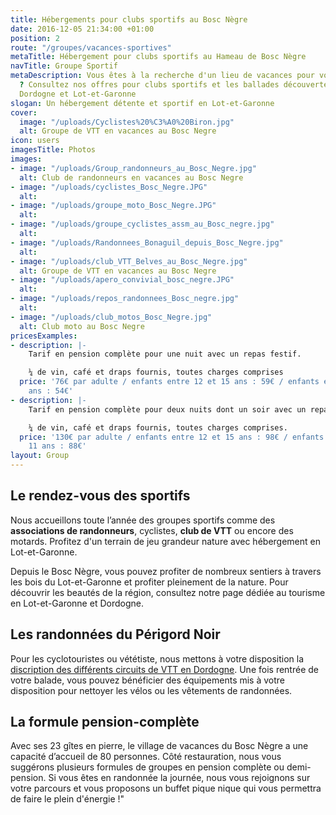 ```yaml
---
title: Hébergements pour clubs sportifs au Bosc Nègre
date: 2016-12-05 21:34:00 +01:00
position: 2
route: "/groupes/vacances-sportives"
metaTitle: Hébergement pour clubs sportifs au Hameau de Bosc Nègre
navTitle: Groupe Sportif
metaDescription: Vous êtes à la recherche d'un lieu de vacances pour votre club sportif
  ? Consultez nos offres pour clubs sportifs et les ballades découvertes de la région
  Dordogne et Lot-et-Garonne
slogan: Un hébergement détente et sportif en Lot-et-Garonne
cover:
  image: "/uploads/Cyclistes%20%C3%A0%20Biron.jpg"
  alt: Groupe de VTT en vacances au Bosc Negre
icon: users
imagesTitle: Photos
images:
- image: "/uploads/Group_randonneurs_au_Bosc_Negre.jpg"
  alt: Club de randonneurs en vacances au Bosc Negre
- image: "/uploads/cyclistes_Bosc_Negre.JPG"
  alt: 
- image: "/uploads/groupe_moto_Bosc_Negre.JPG"
  alt: 
- image: "/uploads/groupe_cyclistes_assm_au_Bosc_negre.jpg"
  alt: 
- image: "/uploads/Randonnees_Bonaguil_depuis_Bosc_Negre.jpg"
  alt: 
- image: "/uploads/club_VTT_Belves_au_Bosc_Negre.jpg"
  alt: Groupe de VTT en vacances au Bosc Negre
- image: "/uploads/apero_convivial_bosc_negre.JPG"
  alt: 
- image: "/uploads/repos_randonnees_Bosc_negre.jpg"
  alt: 
- image: "/uploads/club_motos_Bosc_Negre.jpg"
  alt: Club moto au Bosc Negre
pricesExamples:
- description: |-
    Tarif en pension complète pour une nuit avec un repas festif.

    ¼ de vin, café et draps fournis, toutes charges comprises
  price: '76€ par adulte / enfants entre 12 et 15 ans : 59€ / enfants entre 4 et 11
    ans : 54€'
- description: |-
    Tarif en pension complète pour deux nuits dont un soir avec un repas festif.

    ¼ de vin, café et draps fournis, toutes charges comprises.
  price: '130€ par adulte / enfants entre 12 et 15 ans : 98€ / enfants entre 4 et
    11 ans : 88€'
layout: Group
---
```


## Le rendez-vous des sportifs

Nous accueillons toute l’année des groupes sportifs comme des **associations de randonneurs**, cyclistes, **club de VTT** ou encore des motards. Profitez d'un terrain de jeu grandeur nature avec hébergement en Lot-et-Garonne.

Depuis le Bosc Nègre, vous pouvez profiter de nombreux sentiers à travers les bois du Lot-et-Garonne et profiter pleinement de la nature. Pour découvrir les beautés de la région, consultez notre page dédiée au tourisme en Lot-et-Garonne et Dordogne.

## Les randonnées du Périgord Noir

Pour les cyclotouristes ou vététiste, nous mettons à votre disposition la [discription des différents circuits de VTT en Dordogne](https://www.boscnegre-vacances.com/sejour-cyclotourisme/). Une fois rentrée de votre balade, vous pouvez bénéficier des équipements mis à votre disposition pour nettoyer les vélos ou les vêtements de randonnées.

## La formule pension-complète

Avec ses 23 gîtes en pierre, le village de vacances du Bosc Nègre a une capacité d’accueil de 80 personnes. Côté restauration, nous vous suggérons plusieurs formules de groupes en pension complète ou demi-pension. Si vous êtes en randonnée la journée, nous vous rejoignons sur votre parcours et vous proposons un buffet pique nique qui vous permettra de faire le plein d'énergie !"
